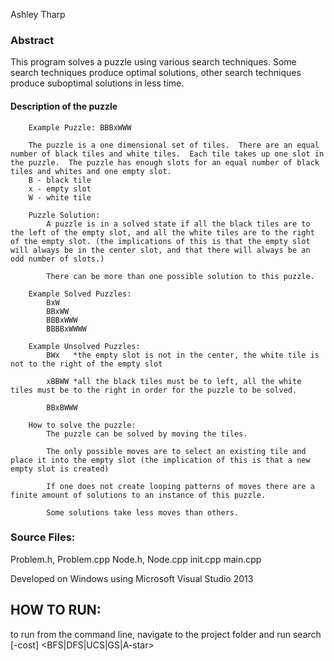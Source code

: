 Ashley Tharp

### Abstract
This program solves a puzzle using various search techniques. Some search techniques produce optimal solutions, other search techniques produce suboptimal solutions in less time.

#### Description of the puzzle
		Example Puzzle: BBBxWWW

		The puzzle is a one dimensional set of tiles.  There are an equal number of black tiles and white tiles.  Each tile takes up one slot in the puzzle.  The puzzle has enough slots for an equal number of black tiles and whites and one empty slot.
		B - black tile
		x - empty slot
		W - white tile
		
		Puzzle Solution:
			A puzzle is in a solved state if all the black tiles are to the left of the empty slot, and all the white tiles are to the right of the empty slot. (the implications of this is that the empty slot will always be in the center slot, and that there will always be an odd number of slots.)
			
			There can be more than one possible solution to this puzzle.
			
		Example Solved Puzzles:
			BxW
			BBxWW
			BBBxWWW
			BBBBxWWWW
			
		Example Unsolved Puzzles:
			BWx   *the empty slot is not in the center, the white tile is not to the right of the empty slot
			
			xBBWW *all the black tiles must be to left, all the white tiles must be to the right in order for the puzzle to be solved.
			
			BBxBWWW
			 
		How to solve the puzzle:
			The puzzle can be solved by moving the tiles.  
			
			The only possible moves are to select an existing tile and place it into the empty slot (the implication of this is that a new empty slot is created)
			
			If one does not create looping patterns of moves there are a finite amount of solutions to an instance of this puzzle.
			
			Some solutions take less moves than others.  
			
### Source Files:
Problem.h, Problem.cpp
Node.h, Node.cpp
init.cpp
main.cpp

Developed on Windows using Microsoft Visual Studio 2013

## HOW TO RUN:

to run from the command line, navigate to the project folder and run
search [-cost] <BFS|DFS|UCS|GS|A-star> <inputfile>